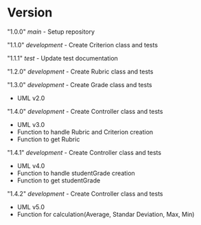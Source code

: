 # Version

"1.0.0" _main_ - Setup repository

"1.1.0" _development_ - Create Criterion class and tests

"1.1.1" _test_ - Update test documentation

"1.2.0" _development_ - Create Rubric class and tests

"1.3.0" _development_ - Create Grade class and tests
  - UML v2.0

"1.4.0" _development_ - Create Controller class and tests
  - UML v3.0
  - Function to handle Rubric and Criterion creation
  - Function to get Rubric

"1.4.1" _development_ - Create Controller class and tests
  - UML v4.0
  - Function to handle studentGrade creation
  - Function to get studentGrade

"1.4.2" _development_ - Create Controller class and tests
  - UML v5.0
  - Function for calculation(Average, Standar Deviation, Max, Min)